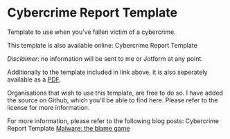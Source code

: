 # Cybercrime Report Template
Template to use when you've fallen victim of a cybercrime.

This template is also available online:
Cybercrime Report Template

*Disclaimer*: no information will be sent to me or Jotform at any point. 

Additionally to the template included in link above, it is also seperately available as a [PDF](https://cdn.rawgit.com/bartblaze/Cybercrime-Report-Template/master/Cybercrime%20Report%20Template.pdf).

Organisations that wish to use this template, are free to do so. I have added the source on Github, which you'll be able to find here. Please refer to the license for more information.

For more information, please refer to the following blog posts:
Cybercrime Report Template
[Malware: the blame game](https://bartblaze.blogspot.co.uk/2013/09/malware-blame-game.html)
